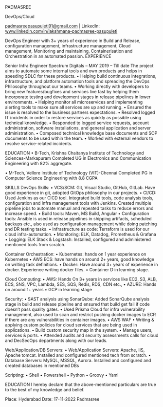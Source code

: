 PADMASREE

DevOps/Cloud

padmasreepasupuleti91@gmail.com | LinkedIn: www.linkedin.com/in/lakshmana-padmasree-pasupuleti

DevOps Engineer with 3+ years of experience in Build and Release, configuration management, infrastructure management, Cloud management, Monitoring and maintaining, Containerisation and Orchestration in an automated passion.
EXPERIENCE

Senior Infra Engineer
Spectrum Digitals – MAY 2019 – Till date
	The project aims to automate some internal tools and own products and helps in speeding SDLC for these products. 
•	Helping build continuous integrations, infrastructure, and platform automation tools and spreading the DevOps Philosophy throughout our teams.
•	Working directly with developers to bring new features/bugfixes and services live fast by helping them incorporate testing and development stages in release pipelines in lower environments.
•	Helping monitor all microservices and implementing alerting tools to make sure all services are up and running.
•	Ensured the issue is resolved to the business partners expectations.
•	Resolved logged IT incidents in order to restore services as quickly as possible using technical knowledge.
•	Responded to logged service requests, account administration, software installations, and general application and server administration.
•	Composed technical knowledge base documents and SOP documents to be used within the team.
•	Worked with external vendors to resolve service-related incidents.


EDUCATION
•	B-Tech, Krishna Chaitanya Institute of Technology and Sciences-Markapuram
Completed UG in Electronics and Communication Engineering with 82% aggregate.

•	M-Tech, Vellore Institute of Technology (VIT)-Chennai
Completed PG in Computer Science Engineering with 8.8 CGPA



SKILLS
DevOps Skills:
•	VCS/SCM: Git, Visual Studio, GitHub, GitLab. Have good experience in git, adopted GitOps philosophy in our projects.
•	CI/CD: Used Jenkins as our CICD tool. Integrated build tools, code analysis tools, configuration and Infra management tools with Jenkins. Created multiple pipeline jobs to automate manual and repeated tasks to reduce errors and increase speed.
•	Build tools: Maven, MS Build, Angular
•	Configuration tools: Ansible is used in release pipelines in shipping artifacts, scheduled backups etc., also used as configuration management while doing patching and DR testing tasks. 
•	Infrastructure as code: Terraform is used for our cloud infra-automation.
•	Monitoring: ELK, Datadog, Prometheus & Grafana
•	Logging: ELK Stack & Logstash: Installed, configured and administered mentioned tools from scratch.

Container Orchestration:
•	Kubernetes: hands on 1 year experience on Kubernetes
•	AWS ECS: have hands on around 2+ years, good knowledge on writing task definitions.
•	Docker: Have around 3+ years of experience in docker. Experience writing docker files.
•	Container D in learning stage.

Cloud Computing: 
•	AWS: Hands On 3+ years in services like EC2, S3, ALB, ECS, SNS, VPC, Lambda, SES, SQS, Redis, RDS, CDN etc.,
•	AZURE: Hands on around 1+ years
•	GCP in learning stage

Security:
•	SAST analysis using SonarQube: Added SonarQube analysis stage in build and release pipeline and ensured that build get fail if code doesn’t pass quality gates.
•	Used Prisma Cloud for infra vulnerability management, also used to scan and restrict pushing docker images to ECR if there are any vulnerabilities in container images.
•	AWS WAF
•	Writing & applying custom policies for cloud services that are being used in applications.
•	Build custom security map in the system.
•	Manage users, services & ports.
•	Attended audits and security assessments calls for cloud and DecSecOps departments along with our leads.

Web/Application/DB Servers:
•	Web/Application Servers: Apache, IIS, Apache tomcat. Installed and configured mentioned tech from scratch.
•	Database Servers: MySQL, MSSQL, Aurora. Installed and configured and created databases in mentioned DBs

Scripting: 
•	Shell
•	Powershell
•	Python
•	Groovy
•	Yaml

EDUCATION
I hereby declare that the above-mentioned particulars are true to the best of my knowledge and belief.

Place: Hyderabad
Date:	17-11-2022							                                                    	Padmasree
